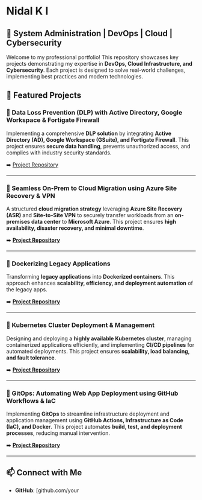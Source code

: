 # Nidal K I

## 🚀 System Administration | DevOps | Cloud | Cybersecurity

Welcome to my professional portfolio! This repository showcases key projects demonstrating my expertise in **DevOps, Cloud Infrastructure, and Cybersecurity**. Each project is designed to solve real-world challenges, implementing best practices and modern technologies.

## 📌 Featured Projects

### 🔹 Data Loss Prevention (DLP) with Active Directory, Google Workspace & Fortigate Firewall
Implementing a comprehensive **DLP solution** by integrating **Active Directory (AD), Google Workspace (GSuite), and Fortigate Firewall**. This project ensures **secure data handling**, prevents unauthorized access, and complies with industry security standards.

➡️ [Project Repository](https://github.com/kinidal/Dockerizing-Internal-Applications-Managing-with-Azure-Container-Services/blob/main/)

---

### 🔹 Seamless On-Prem to Cloud Migration using Azure Site Recovery & VPN
A structured **cloud migration strategy** leveraging **Azure Site Recovery (ASR)** and **Site-to-Site VPN** to securely transfer workloads from an **on-premises data center** to **Microsoft Azure**. This project ensures **high availability, disaster recovery, and minimal downtime**.

➡️ **[Project Repository](#)**

---

### 🔹 Dockerizing Legacy Applications
Transforming **legacy applications** into **Dockerized containers**. This approach enhances **scalability, efficiency, and deployment automation** of the legacy apps.

➡️ **[Project Repository](https://github.com/kinidal/Dockerizing-Legacy-Apps/blob/main/1.%20README.md)**

---

### 🔹 Kubernetes Cluster Deployment & Management
Designing and deploying a **highly available Kubernetes cluster**, managing containerized applications efficiently, and implementing **CI/CD pipelines** for automated deployments. This project ensures **scalability, load balancing, and fault tolerance**.

➡️ **[Project Repository](#)**

---

### 🔹 GitOps: Automating Web App Deployment using GitHub Workflows & IaC
Implementing **GitOps** to streamline infrastructure deployment and application management using **GitHub Actions, Infrastructure as Code (IaC), and Docker**. This project automates **build, test, and deployment processes**, reducing manual intervention.

➡️ **[Project Repository](#)**

---

## 📫 Connect with Me
- **GitHub**: [github.com/your

